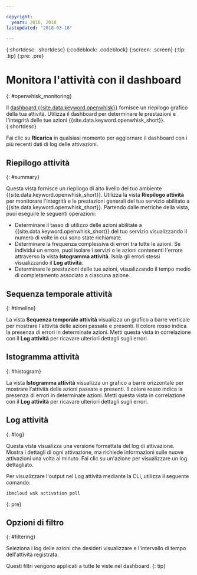```yaml
---

copyright:
  years: 2016, 2018
lastupdated: "2018-03-16"

---
```


{:shortdesc: .shortdesc}
{:codeblock: .codeblock}
{:screen: .screen}
{:tip: .tip}
{:pre: .pre}

# Monitora l'attività con il dashboard
{: #openwhisk_monitoring}

Il [dashboard {{site.data.keyword.openwhisk}}](https://console.bluemix.net/openwhisk/dashboard/) fornisce un riepilogo grafico della tua attività. Utilizza il dashboard per determinare le prestazioni e l'integrità delle tue azioni {{site.data.keyword.openwhisk_short}}.
{:shortdesc}

Fai clic su **Ricarica** in qualsiasi momento per aggiornare il dashboard con i più recenti dati di log delle attivazioni.

## Riepilogo attività
{: #summary}

Questa vista fornisce un riepilogo di alto livello del tuo ambiente {{site.data.keyword.openwhisk_short}}. Utilizza la vista **Riepilogo attività** per monitorare l'integrità e le prestazioni generali del tuo servizio abilitato a {{site.data.keyword.openwhisk_short}}. Partendo dalle metriche della vista, puoi eseguire le seguenti operazioni:
* Determinare il tasso di utilizzo delle azioni abilitate a {{site.data.keyword.openwhisk_short}} del tuo servizio visualizzando il numero di volte in cui sono state richiamate.
* Determinare la frequenza complessiva di errori tra tutte le azioni. Se individui un errore, puoi isolare i servizi o le azioni contenenti l'errore attraverso la vista **Istogramma attività**. Isola gli errori stessi visualizzando il **Log attività**.
* Determinare le prestazioni delle tue azioni, visualizzando il tempo medio di completamento associato a ciascuna azione.

<!-- For tips on improving performance, see troubleshooting? -->

## Sequenza temporale attività
{: #timeline}

La vista **Sequenza temporale attività** visualizza un grafico a barre verticale per mostrare l'attività delle azioni passate e presenti. Il colore rosso indica la presenza di errori in determinate azioni. Metti questa vista in correlazione con il **Log attività** per ricavare ulteriori dettagli sugli errori.

## Istogramma attività
{: #histogram}

La vista **Istogramma attività** visualizza un grafico a barre orizzontale per mostrare l'attività delle azioni passate e presenti. Il colore rosso indica la presenza di errori in determinate azioni. Metti questa vista in correlazione con il **Log attività** per ricavare ulteriori dettagli sugli errori.

## Log attività
{: #log}

Questa vista visualizza una versione formattata del log di attivazione. Mostra i dettagli di ogni attivazione, ma richiede informazioni sulle nuove attivazioni una volta al minuto. Fai clic su un'azione per visualizzare un log dettagliato.

Per visualizzare l'output nel Log attività mediante la CLI, utilizza il seguente comando:
```
ibmcloud wsk activation poll
```
{: pre}

## Opzioni di filtro
{: #filtering}

Seleziona i log delle azioni che desideri visualizzare e l'intervallo di tempo dell'attività registrata.

Questi filtri vengono applicati a tutte le viste nel dashboard.
{: tip}
